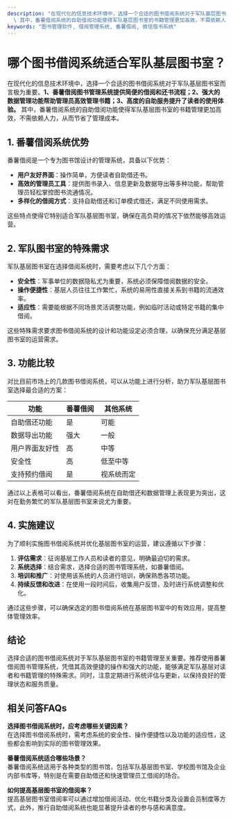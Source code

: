 ```yaml
---
description: "在现代化的信息技术环境中，选择一个合适的图书借阅系统对于军队基层图书室而言极为重要。**1、番薯借阅图书管理系统提供简便的借阅和还书流程；2、强大的数据管理功能帮助管理员高效管理书籍；3、高度的自助服务提升了读者的使用体验。**\
  \ 其中，番薯借阅系统的自助借阅功能使得军队基层图书室的书籍管理更加高效，不需依赖人力，从而节省了管理成本。"
keywords: "图书管理软件, 借阅管理系统, 番薯借阅, 微信借书系统"
---
```

# 哪个图书借阅系统适合军队基层图书室？

在现代化的信息技术环境中，选择一个合适的图书借阅系统对于军队基层图书室而言极为重要。**1、番薯借阅图书管理系统提供简便的借阅和还书流程；2、强大的数据管理功能帮助管理员高效管理书籍；3、高度的自助服务提升了读者的使用体验。** 其中，番薯借阅系统的自助借阅功能使得军队基层图书室的书籍管理更加高效，不需依赖人力，从而节省了管理成本。

## 1. 番薯借阅系统优势

番薯借阅是一个专为图书馆设计的管理系统，具备以下优势：

- **用户友好界面**：操作简单，方便读者自助借还书。
- **高效的管理员工具**：提供图书录入、信息更新及数据导出等多种功能，帮助管理员轻松掌控图书流通情况。
- **多样化的借阅方式**：支持自助借还和订单模式借还，满足不同使用需求。

这些特点使得它特别适合军队基层图书室，确保在高负荷的情况下依然能够高效运营。

## 2. 军队图书室的特殊需求

军队基层图书室在选择借阅系统时，需要考虑以下几个方面：

- **安全性**：军事单位的数据隐私尤为重要，系统必须保障借阅数据的安全。
- **操作便捷性**：基层人员往往工作繁忙，系统的易用性直接关系到书籍的流通效率。
- **适应性**：需要能根据不同场景灵活调整功能，例如临时活动或特定书籍的集中借阅。

这些特殊需求要求图书借阅系统的设计和功能设定必须合理，以确保充分满足基层图书室的运营需求。

## 3. 功能比较

对比目前市场上的几款图书借阅系统，可以从功能上进行分析，助力军队基层图书室选择最合适的方案：

| 功能            | 番薯借阅 | 其他系统 |
|----------------|----------|----------|
| 自助借还功能    | 是       | 可能     |
| 数据导出功能    | 强大     | 一般     |
| 用户界面友好性  | 高       | 中等     |
| 安全性          | 高       | 低至中等 |
| 支持预约借阅    | 是       | 视系统而定 |

通过以上表格可以看出，番薯借阅系统在自助借还和数据管理上表现更为突出，这对在勤务繁忙的军队基层图书室来说尤为重要。

## 4. 实施建议

为了顺利实施图书借阅系统并优化基层图书室的运营，建议遵循以下步骤：

1. **评估需求**：征询基层工作人员和读者的意见，明确最迫切的需求。
2. **系统选择**：结合需求，选择合适的图书管理系统，如番薯借阅。
3. **培训和推广**：对使用该系统的人员进行培训，确保熟悉各项功能。
4. **持续反馈和改进**：在使用一段时间后，收集用户反馈，及时进行系统调整和优化。

通过这些步骤，可以确保选定的图书借阅系统在基层图书室中的有效应用，提高整体管理效率。

## 结论

选择合适的图书借阅系统对于军队基层图书室的书籍管理至关重要。推荐使用番薯借阅图书管理系统，凭借其高效便捷的操作和强大的功能，能够满足军队基层对读者和书籍管理的特殊需求。同时，注意定期进行系统评估与更新，以保持良好的管理状态和服务质量。

## 相关问答FAQs

**选择图书借阅系统时，应考虑哪些关键因素？**  
在选择图书借阅系统时，需考虑系统的安全性、操作便捷性以及功能的适应性，这些都会影响到实际的图书管理效果。

**番薯借阅系统适合哪些场景？**  
番薯借阅系统适用于各种类型的图书馆，包括军队基层图书室、学校图书馆及企业内部书库等，特别是在需要自助借还和快速管理员工借阅的场合。

**如何提高基层图书室的借阅率？**  
提高基层图书室借阅率可以通过增加借阅活动、优化书籍分类及设置会员制度等方式，此外，推行自助借阅系统也能显著提升读者的参与感和满意度。
